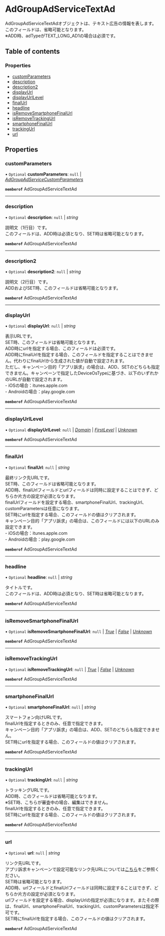 # AdGroupAdServiceTextAd


<div lang=\"ja\"> AdGroupAdServiceTextAdオブジェクトは、テキスト広告の情報を表します。<br> このフィールドは、省略可能となります。<br> ※ADD時、adTypeがTEXT_LONG_AD1の場合は必須です。 </div> 

## Table of contents

### Properties

- [customParameters](adgroupadservicetextad.md#customparameters)
- [description](adgroupadservicetextad.md#description)
- [description2](adgroupadservicetextad.md#description2)
- [displayUrl](adgroupadservicetextad.md#displayurl)
- [displayUrlLevel](adgroupadservicetextad.md#displayurllevel)
- [finalUrl](adgroupadservicetextad.md#finalurl)
- [headline](adgroupadservicetextad.md#headline)
- [isRemoveSmartphoneFinalUrl](adgroupadservicetextad.md#isremovesmartphonefinalurl)
- [isRemoveTrackingUrl](adgroupadservicetextad.md#isremovetrackingurl)
- [smartphoneFinalUrl](adgroupadservicetextad.md#smartphonefinalurl)
- [trackingUrl](adgroupadservicetextad.md#trackingurl)
- [url](adgroupadservicetextad.md#url)

## Properties

### customParameters

• `Optional` **customParameters**: ``null`` \| [*AdGroupAdServiceCustomParameters*](adgroupadservicecustomparameters.md)

**`memberof`** AdGroupAdServiceTextAd

___

### description

• `Optional` **description**: ``null`` \| *string*

<div lang=\"ja\"> 説明文（1行目）です。<br> このフィールドは、ADD時は必須となり、SET時は省略可能となります。 </div> 

**`memberof`** AdGroupAdServiceTextAd

___

### description2

• `Optional` **description2**: ``null`` \| *string*

<div lang=\"ja\"> 説明文（2行目）です。<br> ADDおよびSET時、このフィールドは省略可能となります。 </div> 

**`memberof`** AdGroupAdServiceTextAd

___

### displayUrl

• `Optional` **displayUrl**: ``null`` \| *string*

<div lang=\"ja\"> 表示URLです。<br> SET時、このフィールドは省略可能となります。<br> ADD時にurlを指定する場合、このフィールドは必須です。<br> ADD時にfinalUrlを指定する場合、このフィールドを指定することはできません。代わりにfinalUrlから生成された値が自動で設定されます。<br> ただし、キャンペーン目的「アプリ訴求」の場合は、ADD、SETのどちらも指定できません。キャンペーンで指定したDeviceOsTypeに基づき、以下のいずれかのURLが自動で設定されます。<br> - iOSの場合：itunes.apple.com<br> - Androidの場合：play.google.com </div> 

**`memberof`** AdGroupAdServiceTextAd

___

### displayUrlLevel

• `Optional` **displayUrlLevel**: ``null`` \| [*Domain*](./enums/adgroupadservicedisplayurllevel.md#domain) \| [*FirstLevel*](./enums/adgroupadservicedisplayurllevel.md#firstlevel) \| [*Unknown*](./enums/adgroupadservicedisplayurllevel.md#unknown)

**`memberof`** AdGroupAdServiceTextAd

___

### finalUrl

• `Optional` **finalUrl**: ``null`` \| *string*

<div lang=\"ja\">最終リンク先URLです。<br> SET時、このフィールドは省略可能となります。<br> ADD時、finalUrlフィールドとurlフィールドは同時に設定することはできず、どちらか片方の設定が必須となります。<br> finalUrlフィールドを設定する場合、smartphoneFinalUrl、trackingUrl、customParametersは任意になります。<br> SET時にurlを指定する場合、このフィールドの値はクリアされます。<br> キャンペーン目的「アプリ訴求」の場合は、このフィールドには以下のURLのみ設定できます。<br> - iOSの場合：itunes.apple.com<br> - Androidの場合：play.google.com </div> 

**`memberof`** AdGroupAdServiceTextAd

___

### headline

• `Optional` **headline**: ``null`` \| *string*

<div lang=\"ja\"> タイトルです。<br> このフィールドは、ADD時は必須となり、SET時は省略可能となります。 </div> 

**`memberof`** AdGroupAdServiceTextAd

___

### isRemoveSmartphoneFinalUrl

• `Optional` **isRemoveSmartphoneFinalUrl**: ``null`` \| [*True*](./enums/adgroupadserviceisremoveflg.md#true) \| [*False*](./enums/adgroupadserviceisremoveflg.md#false) \| [*Unknown*](./enums/adgroupadserviceisremoveflg.md#unknown)

**`memberof`** AdGroupAdServiceTextAd

___

### isRemoveTrackingUrl

• `Optional` **isRemoveTrackingUrl**: ``null`` \| [*True*](./enums/adgroupadserviceisremoveflg.md#true) \| [*False*](./enums/adgroupadserviceisremoveflg.md#false) \| [*Unknown*](./enums/adgroupadserviceisremoveflg.md#unknown)

**`memberof`** AdGroupAdServiceTextAd

___

### smartphoneFinalUrl

• `Optional` **smartphoneFinalUrl**: ``null`` \| *string*

<div lang=\"ja\">スマートフォン向けURLです。<br> finalUrlを指定するときのみ、任意で指定できます。<br> キャンペーン目的「アプリ訴求」の場合は、ADD、SETのどちらも指定できません。<br> SET時にurlを指定する場合、このフィールドの値はクリアされます。 </div> 

**`memberof`** AdGroupAdServiceTextAd

___

### trackingUrl

• `Optional` **trackingUrl**: ``null`` \| *string*

<div lang=\"ja\">トラッキングURLです。<br> ADD時、このフィールドは省略可能となります。<br> ※SET時、こちらが審査中の場合、編集はできません。<br> finalUrlを指定するときのみ、任意で指定できます。<br> SET時にurlを指定する場合、このフィールドの値はクリアされます。 </div> 

**`memberof`** AdGroupAdServiceTextAd

___

### url

• `Optional` **url**: ``null`` \| *string*

<div lang=\"ja\"> リンク先URLです。<br> アプリ訴求キャンペーンで設定可能なリンク先URLについては<a href=\"/reference/ads-display-api/v6/CampaignService/get/\">こちら</a>をご参照ください。<br> SET時は省略可能となります。<br> ADD時、urlフィールドとfinalUrlフィールドは同時に設定することはできず、どちらか片方の設定が必須となります。<br> urlフィールドを設定する場合、displayUrlの指定が必須になります。またその際は、finalUrl、smartphoneFinalUrl、trackingUrl、customParametersは指定不可です。<br> SET時にfinalUrlを指定する場合、このフィールドの値はクリアされます。 </div> 

**`memberof`** AdGroupAdServiceTextAd
